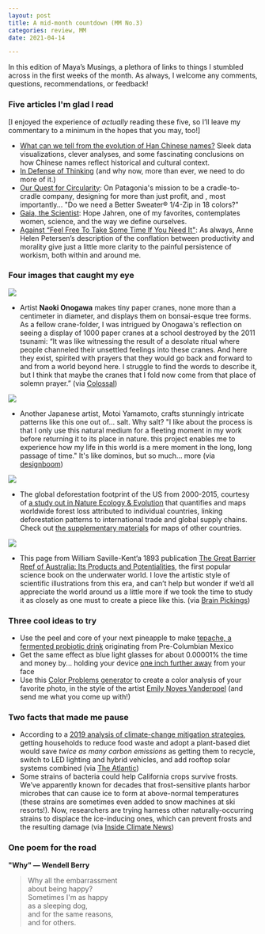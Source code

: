 ```yaml
---
layout: post
title: A mid-month countdown (MM No.3)
categories: review, MM
date: 2021-04-14

---
```


In this edition of Maya’s Musings, a plethora of links to things I stumbled across in the first weeks of the month. As always, I welcome any comments, questions, recommendations, or feedback! 

### Five articles I'm glad I read

[I enjoyed the experience of *actually* reading these five, so I’ll leave my commentary to a minimum in the hopes that you may, too!]

- [What can we tell from the evolution of Han Chinese names?](https://kontinentalist.com/stories/a-cultural-history-of-han-chinese-names-for-girls-and-boys-in-china) Sleek data visualizations, clever analyses, and some fascinating conclusions on how Chinese names reflect historical and cultural context.
- [In Defense of Thinking](https://www.calnewport.com/blog/2021/03/31/in-defense-of-thinking/?utm_source=pocket&utm_medium=email&utm_campaign=pockethits) (and why now, more than ever, we need to do more of it.)
- [Our Quest for Circularity](https://www.patagonia.com/stories/our-quest-for-circularity/story-96496.html): On Patagonia's mission to be a cradle-to-cradle company, designing for more than just profit, and , most importantly... "Do we need a Better Sweater® 1/4-Zip in 18 colors?"
- [Gaia, the Scientist](http://m.nautil.us/issue/99/universality/gaia-the-scientist?mc_cid=3bee428a36&mc_eid=85e07d9f8f): Hope Jahren, one of my favorites, contemplates women, science, and the way we define ourselves.
- [Against “Feel Free To Take Some Time If You Need It"](https://annehelen.substack.com/p/against-feel-free-to-take-some-time):  As always, Anne Helen Petersen’s description of the conflation between productivity and morality give just a little more clarity to the painful persistence of workism, both within and around me.

### Four images that caught my eye

![](https://mayasheth.github.io/assets/crane.png)

- Artist **Naoki Onogawa** makes tiny paper cranes, none more than a centimeter in diameter, and displays them on bonsai-esque tree forms. As a fellow crane-folder, I was intrigued by Onogawa's reflection on seeing a display of 1000 paper cranes at a school destroyed by the 2011 tsunami: “It was like witnessing the result of a desolate ritual where people channeled their unsettled feelings into these cranes. And here they exist, spirited with prayers that they would go back and forward to and from a world beyond here. I struggle to find the words to describe it, but I think that maybe the cranes that I fold now come from that place of solemn prayer.” (via [Colossal](https://www.thisiscolossal.com/2021/04/naoki-onogawa-paper-cranes/?mc_cid=42294ab297&mc_eid=73a175ec89))

![](mayasheth.github.io/assets/salt.png)

- Another Japanese artist, Motoi Yamamoto, crafts stunningly intricate patterns like this one out of... salt. Why salt? "I like about the process is that I only use this natural medium for a fleeting moment in my work before returning it to its place in nature. this project enables me to experience how my life in this world is a mere moment in the long, long passage of time." It's like dominos, but so much... more (via [designboom](https://www.designboom.com/art/motoi-yamamoto-interview-memories-intricate-salt-arrangements-04-07-2021/))

![](mayasheth.github.io/assets/map.png)

- The global deforestation footprint of the US from 2000-2015, courtesy of [a study out in Nature Ecology & Evolution](https://www.nature.com/articles/s41559-021-01417-z#MOESM1) that quantifies and maps worldwide forest loss attributed to individual countries, linking deforestation patterns to international trade and global supply chains. Check out [the supplementary materials](https://static-content.springer.com/esm/art%3A10.1038%2Fs41559-021-01417-z/MediaObjects/41559_2021_1417_MOESM1_ESM.pdf) for maps of other countries.

![](mayasheth.github.io/assets/coral.jpeg)

- This page from William Saville-Kent‘a 1893 publication [The Great Barrier Reef of Australia: Its Products and Potentialities](https://archive.org/details/greatbarrierreef00kent/page/n14/mode/2up), the first popular science book on the underwater world. I love the artistic style of scientific illustrations from this era, and can’t help but wonder if we’d all appreciate the world around us a little more if we took the time to study it as closely as one must to create a piece like this. (via [Brain Pickings](https://www.brainpickings.org/2020/05/11/william-saville-kent-great-barrier-reef-prints/?mc_cid=d241c91191&mc_eid=01af1bb07e))

### Three cool ideas to try

- Use the peel and core of your next pineapple to make [tepache, a fermented probiotic drink](https://www.wellandgood.com/tepache-fermented-mexican-drink/) originating from Pre-Columbian Mexico
- Get the same effect as blue light glasses for about 0.00001% the time and money by... holding your device [one inch further away](https://vitals.lifehacker.com/what-happens-to-your-eyes-when-you-stare-at-screens-all-1846593909?utm_source=pocket&utm_medium=email&utm_campaign=pockethits) from your face
- Use this [Color Problems generator](https://colorproblems.art/) to create a color analysis of your favorite photo, in the style of the artist [Emily Noyes Vanderpoel](https://publicdomainreview.org/collection/colour-analysis-charts-by-emily-noyes-vanderpoel-1902) (and send me what you come up with!)

### Two facts that made me pause

- According to a [2019 analysis of climate-change mitigation strategies](https://rare.org/wp-content/uploads/2019/02/2018-CCNBC-Report.pdf), getting households to reduce food waste and adopt a plant-based diet would save *twice as many carbon emissions* as getting them to recycle, switch to LED lighting and hybrid vehicles, and add rooftop solar systems combined (via [The Atlantic](https://www.theatlantic.com/health/archive/2021/04/rules-eating-fight-climate-change/618515/))
- Some strains of bacteria could help California crops survive frosts. We’ve apparently known for decades that frost-sensitive plants harbor microbes that can cause ice to form at above-normal temperatures (these strains are sometimes even added to snow machines at ski resorts!). Now, researchers are trying harness other naturally-occurring strains to displace the ice-inducing ones, which can prevent frosts and the resulting damage (via [Inside Climate News](https://insideclimatenews.org/news/25032021/ice-fighting-bacteria-could-help-california-crops-survive-frost/))

### One poem for the road

**"Why" — Wendell Berry**

> Why all the embarrassment  
about being happy?  
Sometimes I'm as happy  
as a sleeping dog,  
and for the same reasons,  
and for others.
